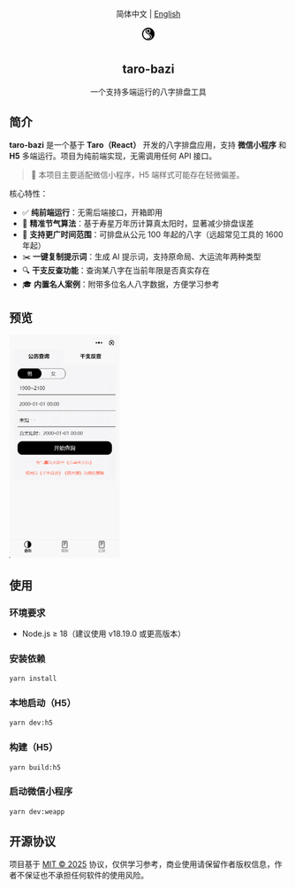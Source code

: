 
<div align="center">

简体中文 | [English](README_en.md)

<img src="./src/assets//images/logo.png" width="32" />
<h2 id="title">taro-bazi</h2> <p>一个支持多端运行的八字排盘工具</p> </div>

## 简介

**taro-bazi** 是一个基于 **Taro（React）** 开发的八字排盘应用，支持 **微信小程序** 和 **H5** 多端运行。项目为纯前端实现，无需调用任何 API 接口。

> 📱 本项目主要适配微信小程序，H5 端样式可能存在轻微偏差。

核心特性：
- ✅ **纯前端运行**：无需后端接口，开箱即用
- 🧮 **精准节气算法**：基于寿星万年历计算真太阳时，显著减少排盘误差
- 📅 **支持更广时间范围**：可排盘从公元 100 年起的八字（远超常见工具的 1600 年起）
- ✂️ **一键复制提示词**：生成 AI 提示词，支持原命局、大运流年两种类型
- 🔍 **干支反查功能**：查询某八字在当前年限是否真实存在
- 🎓 **内置名人案例**：附带多位名人八字数据，方便学习参考

## 预览

<img src="./public/preview.gif" width="200" />

## 使用

### 环境要求

- Node.js ≥ 18（建议使用 v18.19.0 或更高版本）

### 安装依赖

```bash
yarn install
```

### 本地启动（H5）

```bash
yarn dev:h5
```

### 构建（H5）

```bash
yarn build:h5
```

### 启动微信小程序

```bash
yarn dev:weapp
```

## 开源协议

项目基于 [MIT © 2025](./LICENSE) 协议，仅供学习参考，商业使用请保留作者版权信息，作者不保证也不承担任何软件的使用风险。